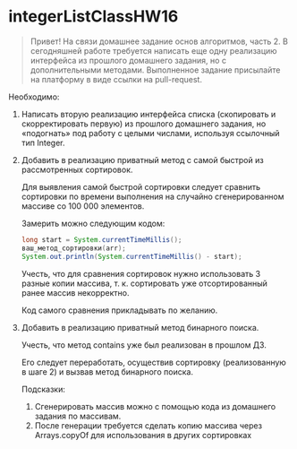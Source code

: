 # integerListClassHW16
> Привет!
На связи домашнее задание основ алгоритмов, часть 2. 
В сегодняшней работе требуется написать еще одну реализацию интерфейса из прошлого домашнего задания, но с дополнительными методами.
Выполненное задание присылайте на платформу в виде ссылки на pull-request.
> 

Необходимо:

1. Написать вторую реализацию интерфейса списка (скопировать и скорректировать первую) из прошлого домашнего задания, но «подогнать» под работу с целыми числами, используя ссылочный тип Integer.
2. Добавить в реализацию приватный метод с самой быстрой из рассмотренных сортировок.
    
    Для выявления самой быстрой сортировки следует сравнить сортировки по времени выполнения на случайно сгенерированном массиве со 100 000 элементов.
    
    Замерить можно следующим кодом:
    
    ```java
    long start = System.currentTimeMillis();
    ваш_метод_сортировки(arr);
    System.out.println(System.currentTimeMillis() - start);
    ```
    
    Учесть, что для сравнения сортировок нужно использовать 3 разные копии массива, т. к. сортировать уже отсортированный ранее массив некорректно.
    
    Код самого сравнения прикладывать по желанию.
    
3. Добавить в реализацию приватный метод бинарного поиска. 
    
    Учесть, что метод contains уже был реализован в прошлом ДЗ.
    
    Его следует переработать, осуществив сортировку (реализованную в шаге 2) и вызвав метод бинарного поиска.
    
    Подсказки:
    
    1. Сгенерировать массив можно с помощью кода из домашнего задания по массивам.
    2. После генерации требуется сделать копию массива через Arrays.copyOf для использования в других сортировках
